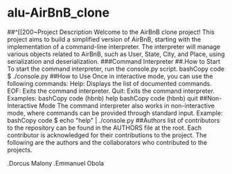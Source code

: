 # alu-AirBnB_clone



##^[[200~Project Description
Welcome to the AirBnB clone project! This project aims to build a simplified version of AirBnB, starting with the implementation of a command-line interpreter. The interpreter will manage various objects related to AirBnB, such as User, State, City, and Place, using serialization and deserialization.
###Command Interpreter
##.How to Start
To start the command interpreter, run the console.py script.
bashCopy code
$ ./console.py 
##How to Use
Once in interactive mode, you can use the following commands:
Help: Displays the list of documented commands.
EOF: Exits the command interpreter.
Quit: Exits the command interpreter.
Examples:
bashCopy code
(hbnb) help 
bashCopy code
(hbnb) quit 
##Non-Interactive Mode
The command interpreter also works in non-interactive mode, where commands can be provided through standard input.
Example:
bashCopy code
$ echo "help" | ./console.py 
##Authors
 list of contributors to the repository can be found in the AUTHORS file at the root. Each contributor is acknowledged for their contributions to the project. The following are the authors and the collaborators who contributed to the projects.

.Dorcus Malony
.Emmanuel Obola
